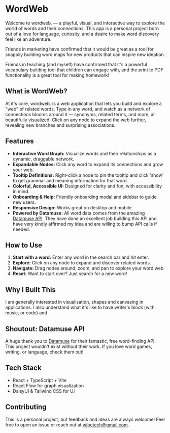 # WordWeb

Welcome to wordweb. — a playful, visual, and interactive way to explore the world of words and their connections. This app is a personal project born out of a love for language, curiosity, and a desire to make word discovery feel like an adventure.

Friends in marketing have confirmed that it would be great as a tool for snappily building word maps for new products that can inspire new ideation.

Friends in teaching (and myself) have confirmed that it's a powerful vocabulary building tool that children can engage with, and the print to PDF functionality is a great tool for making homework!

## What is WordWeb?

At it's core, wordweb. is a web application that lets you build and explore a "web" of related words. Type in any word, and watch as a network of connections blooms around it — synonyms, related terms, and more, all beautifully visualized. Click on any node to expand the web further, revealing new branches and surprising associations.

## Features

- **Interactive Word Graph:** Visualize words and their relationships as a dynamic, draggable network.
- **Expandable Nodes:** Click any word to expand its connections and grow your web.
- **Tooltip Definitions:** Right-click a node to pin the tooltip and click 'show' to get grammar and meaning information for that word.
- **Colorful, Accessible UI:** Designed for clarity and fun, with accessibility in mind.
- **Onboarding & Help:** Friendly onboarding modal and sidebar to guide new users.
- **Responsive Design:** Works great on desktop and mobile.
- **Powered by Datamuse:** All word data comes from the amazing [Datamuse API](https://www.datamuse.com/api/). They have done an excellent job building this API and have very kindly affirmed my idea and are willing to bump API calls if needed.

## How to Use

1. **Start with a word:** Enter any word in the search bar and hit enter.
2. **Explore:** Click on any node to expand and discover related words.
3. **Navigate:** Drag nodes around, zoom, and pan to explore your word web.
4. **Reset:** Want to start over? Just search for a new word!

## Why I Built This

I am generally interested in visualisation, shapes and canvasing in applications. I also understand what it's like to have writer's block (with music, or code) and 

## Shoutout: Datamuse API

A huge thank you to [Datamuse](https://www.datamuse.com/) for their fantastic, free word-finding API. This project wouldn't exist without their work. If you love word games, writing, or language, check them out!

## Tech Stack

- React + TypeScript + Vite
- React Flow for graph visualization
- DaisyUI & Tailwind CSS for UI

## Contributing

This is a personal project, but feedback and ideas are always welcome! Feel free to open an issue or reach out at wjbetech@gmail.com.
